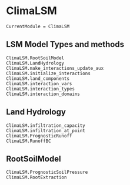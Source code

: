 # ClimaLSM

```@meta
CurrentModule = ClimaLSM
```
## LSM Model Types and methods

```@docs
ClimaLSM.RootSoilModel
ClimaLSM.LandHydrology
ClimaLSM.make_interactions_update_aux
ClimaLSM.initialize_interactions
ClimaLSM.land_components
ClimaLSM.interaction_vars
ClimaLSM.interaction_types
ClimaLSM.interaction_domains
```

## Land Hydrology

```@docs
ClimaLSM.infiltration_capacity
ClimaLSM.infiltration_at_point
ClimaLSM.PrognosticRunoff
ClimaLSM.RunoffBC
```

## RootSoilModel

```@docs
ClimaLSM.PrognosticSoilPressure
ClimaLSM.RootExtraction
```